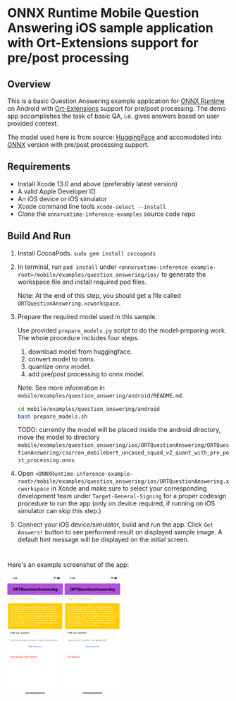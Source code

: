 # ONNX Runtime Mobile Question Answering iOS sample application with Ort-Extensions support for pre/post processing

## Overview

This is a basic Question Answering example application for [ONNX Runtime](https://github.com/microsoft/onnxruntime) on Android with [Ort-Extensions](https://github.com/microsoft/onnxruntime-extensions) support for pre/post processing. The demo app accomplishes the task of basic QA, i.e. gives answers based on user provided context.

The model used here is from source: [HuggingFace](https://huggingface.co/docs/transformers/model_doc/mobilebert) and accomodated into [ONNX](https://github.com/onnx/onnx) version with pre/post processing support.

## Requirements
- Install Xcode 13.0 and above (preferably latest version)
- A valid Apple Developer ID
- An iOS device or iOS simulator
- Xcode command line tools `xcode-select --install`
- Clone the `onnxruntime-inference-examples` source code repo

## Build And Run

1. Install CocoaPods. `sudo gem install cocoapods`

2. In terminal, run `pod install` under `<onnxruntime-inference-example-root>/mobile/examples/question_answering/ios/` to generate the workspace file and install required pod files.
   
   Note: At the end of this step, you should get a file called `ORTQuestionAnswering.xcworkspace`.

3. Prepare the required model used in this sample.
    
    Use provided `prepare_models.py` script to do the model-preparing work. The whole procedure includes four steps.
    1. download model from huggingface. 
    2. convert model to onnx. 
    3. quantize onnx model. 
    4. add pre/post processing to onnx model.

    Note: See more information in `mobile/examples/question_answering/android/README.md`.

    ```bash
    cd mobile/examples/question_answering/android
    bash prepare_models.sh
    ```
    TODO: currently the model will be placed inside the android directory, move the model to directory `mobile/examples/question_answering/ios/ORTQuestionAnswering/ORTQuestionAnswering/csarron_mobilebert_uncased_squad_v2_quant_with_pre_post_processing.onnx`

4. Open `<ONNXRuntime-inference-example-root>/mobile/examples/question_answering/ios/ORTQuestionAnswering.xcworkspace` in Xcode and make sure to select your corresponding development team under `Target-General-Signing` for a proper codesign procedure to run the app (only on device required, if running on iOS simulator can skip this step.)

5. Connect your iOS device/simulator, build and run the app. Click `Get Answers!` button to see performed result on displayed sample image. A default hint message will be displayed on the initial screen.

#
Here's an example screenshot of the app:

<img width=25% src="QA_Screenshot1.png" alt="App Screenshot" />
<img width=25% src="QA_Screenshot2.png" alt="App Screenshot" />
